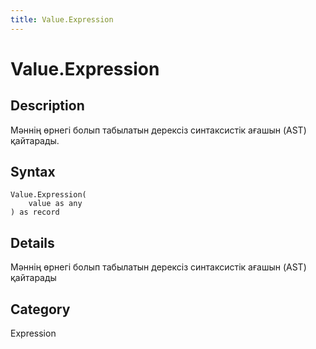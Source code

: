 ```yaml
---
title: Value.Expression
---
```


# Value.Expression


## Description

Мәннің өрнегі болып табылатын дерексіз синтаксистік ағашын (AST) қайтарады.


## Syntax

```powerquery
Value.Expression(
    value as any
) as record
```


## Details

Мәннің өрнегі болып табылатын дерексіз синтаксистік ағашын (AST) қайтарады



## Category
Expression
